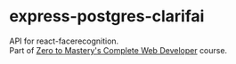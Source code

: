 # express-postgres-clarifai
API for react-facerecognition.\
Part of [Zero to Mastery's Complete Web Developer](https://academy.zerotomastery.io/p/complete-web-developer-zero-to-mastery) course.
